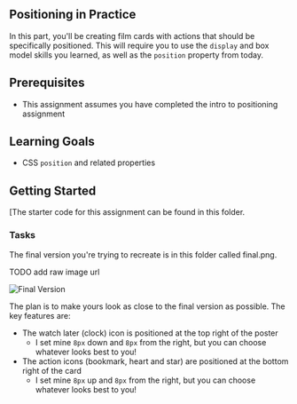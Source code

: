 

## Positioning in Practice

In this part, you'll be creating film cards with actions that should be specifically positioned. This will require you to use the `display` and box model skills you learned, as well as the `position` property from today.

## Prerequisites

* This assignment assumes you have completed the intro to positioning assignment


## Learning Goals
* CSS `position` and related properties

## Getting Started

[The starter code for this assignment can be found in this folder.

### Tasks
The final version you're trying to recreate is in this folder called final.png.

TODO add raw image url

![Final Version](https://github.com/bitmakerlabs/css-positioning/raw/master/part-2-final.png)

The plan is to make yours look as close to the final version as possible. The key features are:

- The watch later (clock) icon is positioned at the top right of the poster
  - I set mine `8px` down and `8px` from the right, but you can choose whatever looks best to you!
- The action icons (bookmark, heart and star) are positioned at the bottom right of the card
  - I set mine `8px` up and `8px` from the right, but you can choose whatever looks best to you!
